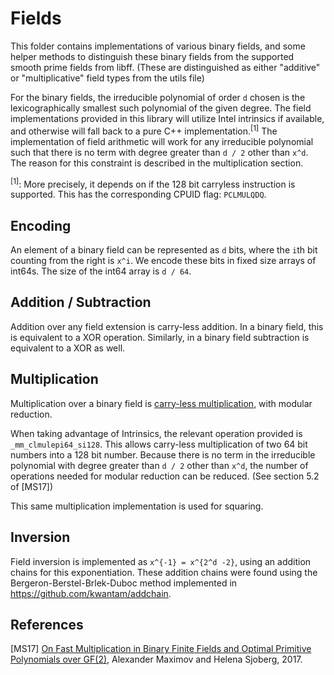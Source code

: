 # Fields

This folder contains implementations of various binary fields,
and some helper methods to distinguish these binary fields from the supported smooth prime fields from libff.
(These are distinguished as either "additive" or "multiplicative" field types from the utils file)

For the binary fields, the irreducible polynomial of order `d` chosen is the lexicographically smallest
such polynomial of the given degree.
The field implementations provided in this library will utilize Intel intrinsics
if available, and otherwise will fall back to a pure C++ implementation.<sup>[1]</sup>
The implementation of field arithmetic will work for any irreducible polynomial
such that there is no term with degree greater than `d / 2` other than `x^d`.
The reason for this constraint is described in the multiplication section.

<sup>[1]</sup>: More precisely, it depends on if the 128 bit carryless instruction is supported. This has the corresponding CPUID flag: `PCLMULQDQ`.

## Encoding

An element of a binary field can be represented as `d` bits,
where the `i`th bit counting from the right is `x^i`.
We encode these bits in fixed size arrays of int64s.
The size of the int64 array is `d / 64`.

## Addition / Subtraction

Addition over any field extension is carry-less addition.
In a binary field, this is equivalent to a XOR operation.
Similarly, in a binary field subtraction is equivalent to a XOR as well.

## Multiplication

Multiplication over a binary field is [carry-less multiplication](https://en.wikipedia.org/wiki/Carry-less_product),
with modular reduction.

When taking advantage of Intrinsics, the relevant operation provided is `_mm_clmulepi64_si128`.
This allows carry-less multiplication of two 64 bit numbers into a 128 bit number.
Because there is no term in the irreducible polynomial with degree greater
than `d / 2` other than `x^d`, the number of operations needed for
modular reduction can be reduced. (See section 5.2 of [MS17])

This same multiplication implementation is used for squaring.

## Inversion

Field inversion is implemented as `x^{-1} = x^{2^d -2}`, using an addition chains for this exponentiation.
These addition chains were found using the Bergeron-Berstel-Brlek-Duboc method implemented in
https://github.com/kwantam/addchain.

## References

[MS17] [On Fast Multiplication in Binary Finite Fields and Optimal Primitive Polynomials over GF(2)](https://eprint.iacr.org/2017/889), Alexander Maximov and Helena Sjoberg, 2017.